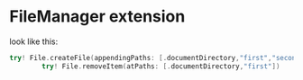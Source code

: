 # FileManager extension

look like this:
```swift
try! File.createFile(appendingPaths: [.documentDirectory,"first","second"], filename: "test.txt", content: nil)
        try! File.removeItem(atPaths: [.documentDirectory,"first"])
```
